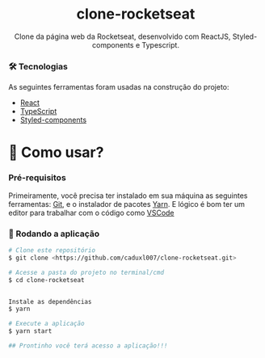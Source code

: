 <h1 align="center">clone-rocketseat</h1>
<p align="center">Clone da página web da Rocketseat, desenvolvido com ReactJS, Styled-components e Typescript.</p>


### 🛠 Tecnologias

As seguintes ferramentas foram usadas na construção do projeto:

- [React](https://pt-br.reactjs.org/)
- [TypeScript](https://www.typescriptlang.org/)
- [Styled-components](https://styled-components.com/)

<h1>📱 Como usar?</h1>

### Pré-requisitos

Primeiramente, você precisa ter instalado em sua máquina as seguintes ferramentas:
[Git](https://git-scm.com), e o instalador de pacotes [Yarn](https://yarnpkg.com/). 
E lógico é bom ter um editor para trabalhar com o código como [VSCode](https://code.visualstudio.com/)

### 🎲 Rodando a aplicação

```bash
# Clone este repositório
$ git clone <https://github.com/caduxl007/clone-rocketseat.git>

# Acesse a pasta do projeto no terminal/cmd
$ cd clone-rocketseat


Instale as dependências
$ yarn

# Execute a aplicação
$ yarn start

## Prontinho você terá acesso a aplicação!!!
```
